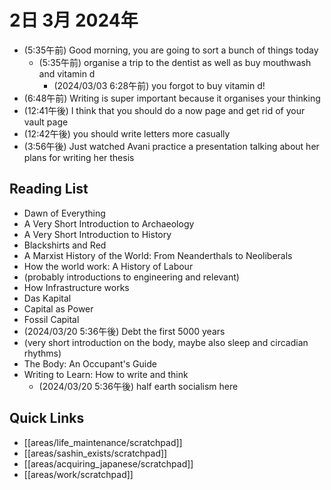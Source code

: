 # 2日 3月 2024年
- (5:35午前) Good morning, you are going to sort a bunch of things today
  - (5:35午前) organise a trip to the dentist as well as buy mouthwash and vitamin d
    - (2024/03/03 6:28午前) you forgot to buy vitamin d!
- (6:48午前) Writing is super important because it organises your thinking
- (12:41午後) I think that you should do a now page and get rid of your vault page
- (12:42午後) you should write letters more casually
- (3:56午後) Just watched Avani practice a presentation talking about her plans for writing her thesis




## Reading List
- Dawn of Everything
- A Very Short Introduction to Archaeology
- A Very Short Introduction to History
- Blackshirts and Red
- A Marxist History of the World: From Neanderthals to Neoliberals
- How the world work: A History of Labour
- (probably introductions to engineering and relevant)
- How Infrastructure works
- Das Kapital
- Capital as Power
- Fossil Capital
- (2024/03/20 5:36午後) Debt the first 5000 years
- (very short introduction on the body, maybe also sleep and circadian rhythms)
- The Body: An Occupant's Guide
- Writing to Learn: How to write and think
  - (2024/03/20 5:36午後) half earth socialism here



## Quick Links
- [[areas/life_maintenance/scratchpad]]
- [[areas/sashin_exists/scratchpad]]
- [[areas/acquiring_japanese/scratchpad]]
- [[areas/work/scratchpad]]
